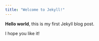 ```yaml
---
title: "Welcome to Jekyll!"
---
```

**Hello world**, this is my first Jekyll blog post.

I hope you like it!